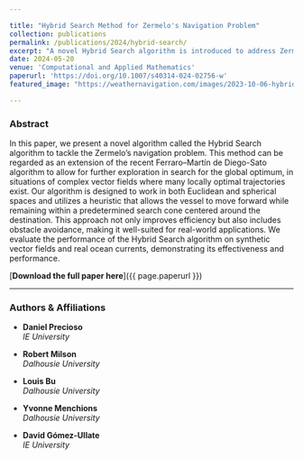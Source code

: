 ```yaml
---

title: "Hybrid Search Method for Zermelo's Navigation Problem"
collection: publications
permalink: /publications/2024/hybrid-search/
excerpt: "A novel Hybrid Search algorithm is introduced to address Zermelo's Navigation Problem, demonstrating improved efficiency and real-world applicability."
date: 2024-05-20
venue: 'Computational and Applied Mathematics'
paperurl: 'https://doi.org/10.1007/s40314-024-02756-w'
featured_image: "https://weathernavigation.com/images/2023-10-06-hybrid-search.jpg"

---
```


### Abstract

In this paper, we present a novel algorithm called the Hybrid Search algorithm to tackle the Zermelo’s navigation problem. This method can be regarded as an extension of the recent Ferraro–Martín de Diego-Sato algorithm to allow for further exploration in search for the global optimum, in situations of complex vector fields where many locally optimal trajectories exist. Our algorithm is designed to work in both Euclidean and spherical spaces and utilizes a heuristic that allows the vessel to move forward while remaining within a predetermined search cone centered around the destination. This approach not only improves efficiency but also includes obstacle avoidance, making it well-suited for real-world applications. We evaluate the performance of the Hybrid Search algorithm on synthetic vector fields and real ocean currents, demonstrating its effectiveness and performance.

[**Download the full paper here**]({{ page.paperurl }})

---

### Authors & Affiliations

- **Daniel Precioso**  
  _IE University_

- **Robert Milson**  
  _Dalhousie University_

- **Louis Bu**  
  _Dalhousie University_

- **Yvonne Menchions**  
  _Dalhousie University_

- **David Gómez-Ullate**  
  _IE University_
